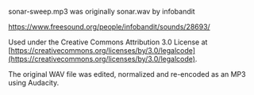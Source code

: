 sonar-sweep.mp3 was originally sonar.wav by infobandit

https://www.freesound.org/people/infobandit/sounds/28693/

Used under the Creative Commons Attribution 3.0 License at [https://creativecommons.org/licenses/by/3.0/legalcode](https://creativecommons.org/licenses/by/3.0/legalcode).

The original WAV file was edited, normalized and re-encoded as an MP3 using Audacity.
